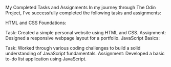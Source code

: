 My Completed Tasks and Assignments
In my journey through The Odin Project, I've successfully completed the following tasks and assignments:

HTML and CSS Foundations:

Task: Created a simple personal website using HTML and CSS.
Assignment: Designed a responsive webpage layout for a portfolio.
JavaScript Basics:

Task: Worked through various coding challenges to build a solid understanding of JavaScript fundamentals.
Assignment: Developed a basic to-do list application using JavaScript.
